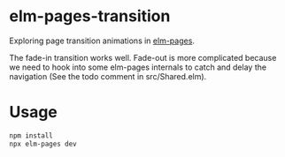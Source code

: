 # elm-pages-transition

Exploring page transition animations in [elm-pages](https://github.com/dillonkearns/elm-pages/).

The fade-in transition works well. Fade-out is more complicated because we need to hook into some
elm-pages internals to catch and delay the navigation (See the todo comment in src/Shared.elm).

# Usage

```sh
npm install
npx elm-pages dev
```
